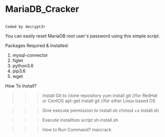# MariaDB_Cracker
                                                                                             Coded by decrypt3r

You can easily reset MariaDB root user's password using this simple script.

Packages Required & Installed:
1) mysql-connector
2) figlet
3) python3.6
4) pip3.6
5) wget

How To Install?
>>> Install Git to clone repository
      yum install git       //for RedHat or CentOS
      apt-get install git   //for other Linux based OS
      
>>> Give execute permission to install.sh
      chmod +x install.sh
      
>>> Execute installtion script
      sh install.sh
      
>>> How to Run Command?
      marcrack
